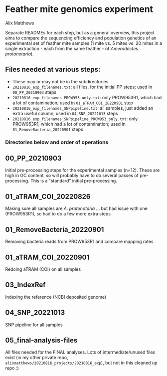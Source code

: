 # Feather mite genomics experiment
Alix Matthews


Separate READMEs for each step, but as a general overview, this project aims to compare the sequencing efficiency and population genetics of an experimental set of feather mite samples (1 mite vs. 5 mites vs. 20 mites in a single extraction - each from the same feather - of *Amerodectes protonotaria*).

## Files needed at various steps:
- These may or may not be in the subdirectories
- `20210816_exp_filenames.txt`: all files, for the initial PP steps; used in `00_PP_20210903` steps
- `20210816_exp_filenames_PROW953_only.txt`: only PROW953R1, which had a lot of contamination; used in `01_aTRAM_COI_20220901` step
- `20210816_exp_filenames_SNPpipeline.txt`: all samples, just added an extra useful column, used in `04_SNP_20221013` steps
- `20210816_exp_filenames_SNPpipeline_PROW953_only.txt`: only PROW953R1, which had a lot of contamination; used in `01_RemoveBacteria_20220901` steps




### Directories below and order of operations

## 00_PP_20210903

Initial pre-processing steps for the experimental samples (n=12). These are high in GC content, so will probably have to do several passes of pre-processing. This is a "standard" initial pre-processing.

## 01_aTRAM_COI_20220826

Making sure all samples are *A. protonotaria* ... but had issue with one (PROW953R1), so had to do a few more extra steps

## 01_RemoveBacteria_20220901

Removing bacteria reads from PROW953R1 and compare mapping rates

## 01_aTRAM_COI_20220901

Redoing aTRAM (COI) on all samples

## 03_IndexRef

Indexing the reference (NCBI deposited genome)

## 04_SNP_20221013

SNP pipeline for all samples

## 05_final-analysis-files

All files needed for the FINAL analyses. Lots of intermediate/unused files exist (in my other private repo, `alixmatthews/20210816_projects/20210816_exp`), but not in this cleaned up repo :)



